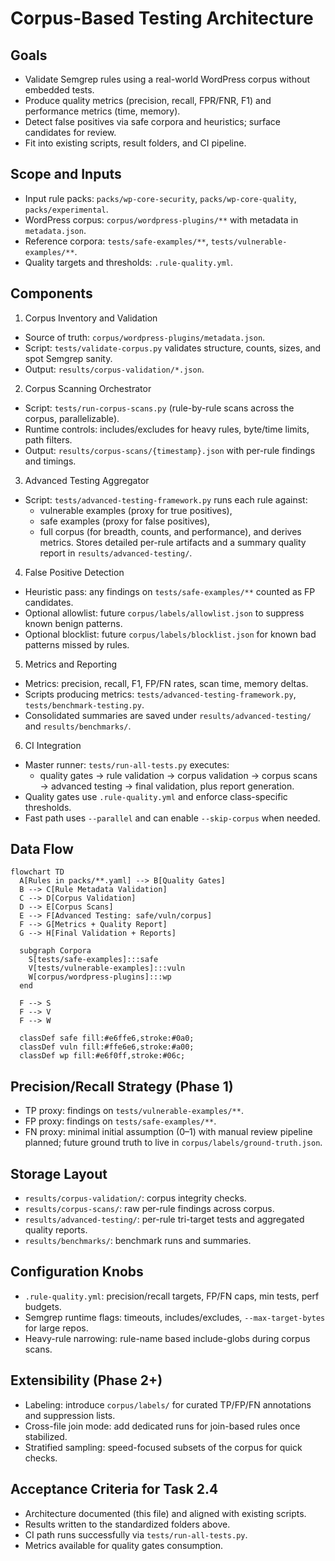 # Corpus-Based Testing Architecture

## Goals

- Validate Semgrep rules using a real-world WordPress corpus without embedded tests.
- Produce quality metrics (precision, recall, FPR/FNR, F1) and performance metrics (time, memory).
- Detect false positives via safe corpora and heuristics; surface candidates for review.
- Fit into existing scripts, result folders, and CI pipeline.

## Scope and Inputs

- Input rule packs: `packs/wp-core-security`, `packs/wp-core-quality`, `packs/experimental`.
- WordPress corpus: `corpus/wordpress-plugins/**` with metadata in `metadata.json`.
- Reference corpora: `tests/safe-examples/**`, `tests/vulnerable-examples/**`.
- Quality targets and thresholds: `.rule-quality.yml`.

## Components

1) Corpus Inventory and Validation
- Source of truth: `corpus/wordpress-plugins/metadata.json`.
- Script: `tests/validate-corpus.py` validates structure, counts, sizes, and spot Semgrep sanity.
- Output: `results/corpus-validation/*.json`.

2) Corpus Scanning Orchestrator
- Script: `tests/run-corpus-scans.py` (rule-by-rule scans across the corpus, parallelizable).
- Runtime controls: includes/excludes for heavy rules, byte/time limits, path filters.
- Output: `results/corpus-scans/{timestamp}.json` with per-rule findings and timings.

3) Advanced Testing Aggregator
- Script: `tests/advanced-testing-framework.py` runs each rule against:
  - vulnerable examples (proxy for true positives),
  - safe examples (proxy for false positives),
  - full corpus (for breadth, counts, and performance),
  and derives metrics. Stores detailed per-rule artifacts and a summary quality report in
  `results/advanced-testing/`.

4) False Positive Detection
- Heuristic pass: any findings on `tests/safe-examples/**` counted as FP candidates.
- Optional allowlist: future `corpus/labels/allowlist.json` to suppress known benign patterns.
- Optional blocklist: future `corpus/labels/blocklist.json` for known bad patterns missed by rules.

5) Metrics and Reporting
- Metrics: precision, recall, F1, FP/FN rates, scan time, memory deltas.
- Scripts producing metrics: `tests/advanced-testing-framework.py`, `tests/benchmark-testing.py`.
- Consolidated summaries are saved under `results/advanced-testing/` and `results/benchmarks/`.

6) CI Integration
- Master runner: `tests/run-all-tests.py` executes:
  - quality gates → rule validation → corpus validation → corpus scans → advanced testing → final validation,
  plus report generation.
- Quality gates use `.rule-quality.yml` and enforce class-specific thresholds.
- Fast path uses `--parallel` and can enable `--skip-corpus` when needed.

## Data Flow

```mermaid
flowchart TD
  A[Rules in packs/**.yaml] --> B[Quality Gates]
  B --> C[Rule Metadata Validation]
  C --> D[Corpus Validation]
  D --> E[Corpus Scans]
  E --> F[Advanced Testing: safe/vuln/corpus]
  F --> G[Metrics + Quality Report]
  G --> H[Final Validation + Reports]

  subgraph Corpora
    S[tests/safe-examples]:::safe
    V[tests/vulnerable-examples]:::vuln
    W[corpus/wordpress-plugins]:::wp
  end

  F --> S
  F --> V
  F --> W

  classDef safe fill:#e6ffe6,stroke:#0a0;
  classDef vuln fill:#ffe6e6,stroke:#a00;
  classDef wp fill:#e6f0ff,stroke:#06c;
```

## Precision/Recall Strategy (Phase 1)

- TP proxy: findings on `tests/vulnerable-examples/**`.
- FP proxy: findings on `tests/safe-examples/**`.
- FN proxy: minimal initial assumption (0–1) with manual review pipeline planned; future ground truth to live in `corpus/labels/ground-truth.json`.

## Storage Layout

- `results/corpus-validation/`: corpus integrity checks.
- `results/corpus-scans/`: raw per-rule findings across corpus.
- `results/advanced-testing/`: per-rule tri-target tests and aggregated quality reports.
- `results/benchmarks/`: benchmark runs and summaries.

## Configuration Knobs

- `.rule-quality.yml`: precision/recall targets, FP/FN caps, min tests, perf budgets.
- Semgrep runtime flags: timeouts, includes/excludes, `--max-target-bytes` for large repos.
- Heavy-rule narrowing: rule-name based include-globs during corpus scans.

## Extensibility (Phase 2+)

- Labeling: introduce `corpus/labels/` for curated TP/FP/FN annotations and suppression lists.
- Cross-file join mode: add dedicated runs for join-based rules once stabilized.
- Stratified sampling: speed-focused subsets of the corpus for quick checks.

## Acceptance Criteria for Task 2.4

- Architecture documented (this file) and aligned with existing scripts.
- Results written to the standardized folders above.
- CI path runs successfully via `tests/run-all-tests.py`.
- Metrics available for quality gates consumption.


